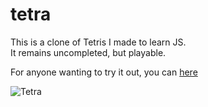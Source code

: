 # tetra

This is a clone of Tetris I made to learn JS.  
It remains uncompleted, but playable.

For anyone wanting to try it out, you can [here](https://yamato.rusche.ch/tetra/tetraIndex.html)

  
![Tetra](https://github.com/user-attachments/assets/ee99bc69-f88f-405c-bad8-5b03c6dd4473)
